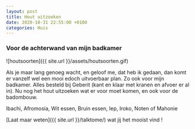 ```yaml
---
layout: post
title: Hout uitzoeken
date: 2020-10-31 22:55:00 +0100
categories: Huis
---
```


### Voor de achterwand van mijn badkamer
![houtsoorten]({{ site.url }}/assets/houtsoorten.gif)  

Als je maar lang genoeg wacht, en geloof me, dat heb ik gedaan, dan komt er vanzelf wel een mooi edoch uitvoerbaar plan. Zo ook voor mijn badkamer. Alles besteld bij Geberit (kant en klaar met kranen en afvoer er al in). Nu nog het hout uitzoeken wat er voor moet komen, en ook voor de badombouw.

Ibachi, Afromosia, Wit essen, Bruin essen, Iep, Iroko, Noten of Mahonie

[Laat maar weten]({{ site.url }}/talktome/) wat jij het mooist vind !
